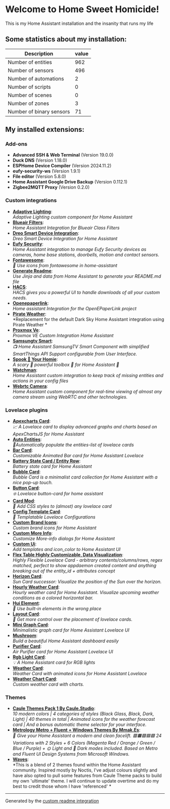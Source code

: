 # Welcome to Home Sweet Homicide!

This is my Home Assistant installation and the insanity that runs my life

## Some statistics about my installation:

Description | value
-- | --
Number of entities | 962
Number of sensors | 496
Number of automations | 2
Number of scripts | 0
Number of scenes | 0
Number of zones | 3
Number of binary sensors | 71

## My installed extensions:

### Add-ons
- **Advanced SSH & Web Terminal** (Version 19.0.0)
- **Duck DNS** (Version 1.18.0)
- **ESPHome Device Compiler** (Version 2024.11.2)
- **eufy-security-ws** (Version 1.9.1)
- **File editor** (Version 5.8.0)
- **Home Assistant Google Drive Backup** (Version 0.112.1)
- **Zigbee2MQTT Proxy** (Version 0.2.0)


### Custom integrations
- [**Adaptive Lighting**](https://github.com/basnijholt/adaptive-lighting):<br /> *Adaptive Lighting custom component for Home Assistant*
- [**Blueair Filters**](https://github.com/dahlb/ha_blueair):<br /> *Home Assistant Integration for Blueair Class Filters*
- [**Dreo Smart Device Integration**](https://github.com/JeffSteinbok/hass-dreo):<br /> *Dreo Smart Device Integration for Home Assistant*
- [**Eufy Security**](https://github.com/fuatakgun/eufy_security):<br /> *Home Assistant integration to manage Eufy Security devices as cameras, home base stations, doorbells, motion and contact sensors.*
- [**Fontawesome**](https://github.com/thomasloven/hass-fontawesome):<br /> *🔹 Use icons from fontawesome in home-assistant*
- [**Generate Readme**](https://github.com/custom-components/readme):<br /> *Use Jinja and data from Home Assistant to generate your README.md file*
- [**HACS**](https://github.com/hacs/integration):<br /> *HACS gives you a powerful UI to handle downloads of all your custom needs.*
- [**Openepaperlink**](https://github.com/OpenEPaperLink/Home_Assistant_Integration):<br /> *Home assistant Integration for the OpenEPaperLink project*
- [**Pirate Weather**](https://github.com/Pirate-Weather/pirate-weather-ha):<br /> *Replacement for the default Dark Sky Home Assistant integration using Pirate Weather *
- [**Proxmox Ve**](https://github.com/dougiteixeira/proxmoxve):<br /> *Proxmox VE Custom Integration Home Assistant*
- [**Samsungtv Smart**](https://github.com/ollo69/ha-samsungtv-smart):<br /> *📺 Home Assistant SamsungTV Smart Component with simplified SmartThings API Support configurable from User Interface.*
- [**Spook 👻 Your Homie**](https://github.com/frenck/spook):<br /> *A scary 👻 powerful toolbox 🧰 for Home Assistant 🏡*
- [**Watchman**](https://github.com/dummylabs/thewatchman):<br /> *Home Assistant custom integration to keep track of missing entities and actions in your config files*
- [**Webrtc Camera**](https://github.com/AlexxIT/WebRTC):<br /> *Home Assistant custom component for real-time viewing of almost any camera stream using WebRTC and other technologies.*

### Lovelace plugins
- [**Apexcharts Card**](https://github.com/RomRider/apexcharts-card):<br /> *📈 A Lovelace card to display advanced graphs and charts based on ApexChartsJS for Home Assistant*
- [**Auto Entities**](https://github.com/thomasloven/lovelace-auto-entities):<br /> *🔹Automatically populate the entities-list of lovelace cards*
- [**Bar Card**](https://github.com/custom-cards/bar-card):<br /> *Customizable Animated Bar card for Home Assistant Lovelace*
- [**Battery State Card / Entity Row**](https://github.com/maxwroc/battery-state-card):<br /> *Battery state card for Home Assistant*
- [**Bubble Card**](https://github.com/Clooos/Bubble-Card):<br /> *Bubble Card is a minimalist card collection for Home Assistant with a nice pop-up touch.*
- [**Button Card**](https://github.com/custom-cards/button-card):<br /> *❇️ Lovelace button-card for home assistant*
- [**Card Mod**](https://github.com/thomasloven/lovelace-card-mod):<br /> *🔹 Add CSS styles to (almost) any lovelace card*
- [**Config Template Card**](https://github.com/iantrich/config-template-card):<br /> *📝 Templatable Lovelace Configurations*
- [**Custom Brand Icons**](https://github.com/elax46/custom-brand-icons):<br /> *Custom brand icons for Home Assistant*
- [**Custom More Info**](https://github.com/Mariusthvdb/custom-more-info):<br /> *Customize More-info dialogs for Home Assistant*
- [**Custom Ui**](https://github.com/Mariusthvdb/custom-ui):<br /> *Add templates and icon_color to Home Assistant UI*
- [**Flex Table   Highly Customizable, Data Visualization**](https://github.com/custom-cards/flex-table-card):<br /> *Highly Flexible Lovelace Card - arbitrary contents/columns/rows, regex matched, perfect to show appdaemon created content and anything breaking out of the entity_id + attributes concept*
- [**Horizon Card**](https://github.com/rejuvenate/lovelace-horizon-card):<br /> *Sun Card successor: Visualize the position of the Sun over the horizon.*
- [**Hourly Weather Card**](https://github.com/decompil3d/lovelace-hourly-weather):<br /> *Hourly weather card for Home Assistant. Visualize upcoming weather conditions as a colored horizontal bar.*
- [**Hui Element**](https://github.com/thomasloven/lovelace-hui-element):<br /> *🔹 Use built-in elements in the wrong place*
- [**Layout Card**](https://github.com/thomasloven/lovelace-layout-card):<br /> *🔹 Get more control over the placement of lovelace cards.*
- [**Mini Graph Card**](https://github.com/kalkih/mini-graph-card):<br /> *Minimalistic graph card for Home Assistant Lovelace UI*
- [**Mushroom**](https://github.com/piitaya/lovelace-mushroom):<br /> *Build a beautiful Home Assistant dashboard easily*
- [**Purifier Card**](https://github.com/denysdovhan/purifier-card):<br /> *Air Purifier card for Home Assistant Lovelace UI*
- [**Rgb Light Card**](https://github.com/bokub/rgb-light-card):<br /> *💡 A Home Assistant card for RGB lights*
- [**Weather Card**](https://github.com/bramkragten/weather-card):<br /> *Weather Card with animated icons for Home Assistant Lovelace*
- [**Weather Chart Card**](https://github.com/mlamberts78/weather-chart-card):<br /> *Custom weather card with charts.*

### Themes
- [**Caule Themes Pack 1   By Caule.Studio**](https://github.com/ricardoquecria/caule-themes-pack-1):<br /> *10 modern colors  |  4 categories of styles (Black Glass, Black, Dark, Light)  |  40 themes in total  |  Animated icons for the weather forecast card  |  And a bonus automatic theme selector for your interface.*
- [**Metrology   Metro + Fluent + Windows Themes   By Mmak.Es**](https://github.com/Madelena/Metrology-for-Hass):<br /> *🎨 Give your Home Assistant a modern and clean facelift. 🟥🟧🟩🟦🟪 24 Variations with 2 Styles + 6 Colors (Magenta Red / Orange / Green / Blue / Purple) + 🌞 Light and 🌚 Dark modes included. Based on Metro and Fluent UI Design Systems from Microsoft Windows.*
- [**Waves**](https://github.com/tgcowell/waves):<br /> *This is a blend of 2 themes found within the Home Assistant community. Inspired mostly by Noctis, I've adjust colours slightly and have also opted to pull some features from Caule Theme packs to build my own 'ultimate' theme. I will continue to update overtime and do my best to credit those whom I have 'referenced' *


***

Generated by the [custom readme integration](https://github.com/custom-components/readme)